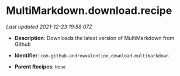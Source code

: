 # MultiMarkdown.download.recipe

_Last updated 2021-12-23 19:58:07Z_

- **Description**: Downloads the latest version of MultiMarkdown from Github

- **Identifier**: `com.github.andrewvalentine.download.multimarkdown`

- **Parent Recipes**: `None`